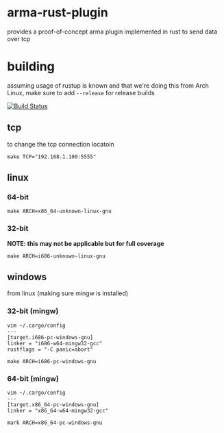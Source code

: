 arma-rust-plugin
===
provides a proof-of-concept arma plugin implemented in rust to send data over tcp

# building

assuming usage of rustup is known and that we're doing this from Arch Linux, make sure to add `--release` for release builds

[![Build Status](https://travis-ci.org/enckse/arma-rust-plugin.svg?branch=master)](https://travis-ci.org/enckse/arma-rust-plugin)


## tcp

to change the tcp connection locatoin
```
make TCP="192.168.1.100:5555"
```

## linux


### 64-bit

```
make ARCH=x86_64-unknown-linux-gnu
```

### 32-bit

**NOTE: this may not be applicable but for full coverage**

```
make ARCH=i686-unknown-linux-gnu
```

## windows

from linux (making sure mingw is installed)

### 32-bit (mingw)

```
vim ~/.cargo/config
---
[target.i686-pc-windows-gnu]
linker = "i686-w64-mingw32-gcc"
rustflags = "-C panic=abort"
```

```
make ARCH=i686-pc-windows-gnu
```

### 64-bit (mingw)

```
vim ~/.cargo/config
---
[target.x86_64-pc-windows-gnu]
linker = "x86_64-w64-mingw32-gcc"
```

```
mark ARCH=x86_64-pc-windows-gnu
```
